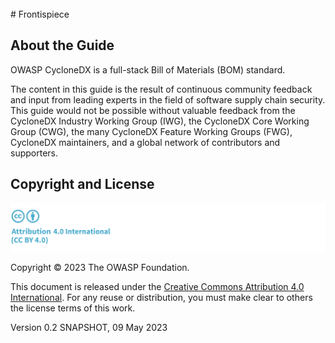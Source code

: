 <div style="page-break-after: always; visibility: hidden">
\newpage
</div>
# Frontispiece

## About the Guide
OWASP CycloneDX is a full-stack Bill of Materials (BOM) standard.

The content in this guide is the result of continuous community feedback and input from leading experts in the field
of software supply chain security. This guide would not be possible without valuable feedback from the CycloneDX Industry 
Working Group (IWG), the CycloneDX Core Working Group (CWG), the many CycloneDX Feature Working Groups (FWG), 
CycloneDX maintainers, and a global network of contributors and supporters.

## Copyright and License

![license](../../images/license.png)

Copyright © 2023 The OWASP Foundation. 

This document is released under the [Creative Commons Attribution 4.0 International](https://creativecommons.org/licenses/by/4.0/).
For any reuse or distribution, you must make clear to others the license terms of this work.

Version 0.2 SNAPSHOT, 09 May 2023

<div style="page-break-after: always; visibility: hidden">
\newpage
</div>
